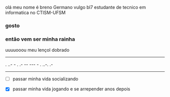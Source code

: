 olá meu nome é breno Germano  vulgo bl7 estudante de tecnico em informatica no CTISM-UFSM
### 
### gosto
### então vem ser minha rainha
uuuuooou meu lençol dobrado 

***
. ..- - . .- -- --- - . ..-. .-
***
-[ ] passar minha vida socializando


-[x] passar minha vida jogando e se arrepender anos depois
